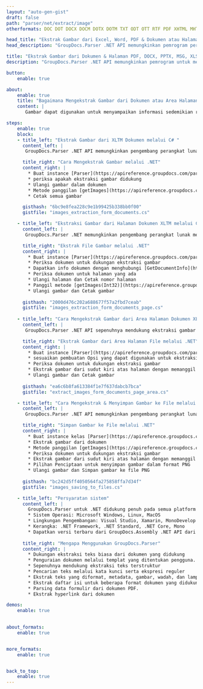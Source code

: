 ```yaml
---
layout: "auto-gen-gist"
draft: false
path: "parser/net/extract/image"
otherformats: DOC DOT DOCX DOCM DOTX DOTM TXT ODT OTT RTF PDF XHTML MHTML MD XML EPUB FB2 CHM XLS XLT XLSX XLSB XLTX XLTM ODS CSV OTS XLA XLAM PPT PPTX  PPS POT PPSX PPTM POTX PPSM ODP OTP PST OST EML EMLX MSG ONE 

head_title: "Ekstrak Gambar dari Excel, Word, PDF & Dokumen atau Halaman Lainnya melalui .NET "
head_description: "GroupDocs.Parser .NET API memungkinkan pemrogram perangkat lunak untuk mengekstrak gambar dari berbagai dokumen seperti MS Excel, Word, PowerPoint, PDF & lainnya di dalam Aplikasi .NET mereka."

title: "Ekstrak Gambar dari Dokumen & Halaman PDF, DOCX, PPTX, MSG, XLSX melalui C#.NET API"
description: "GroupDocs.Parser .NET API memungkinkan pemrogram untuk mengekstrak gambar dari dokumen PDF, DOC, DOCX, PPT, PPTX, EML, MSG, XLS, XLSX, CSV, ODT, RTF & EPUB atau Halaman dokumen."

button:
    enable: true

about:
    enable: true
    title: "Bagaimana Mengekstrak Gambar dari Dokumen atau Area Halaman melalui .NET?"
    content: |
       Gambar dapat digunakan untuk menyampaikan informasi sedemikian rupa sehingga tidak dapat diungkapkan dengan kata-kata. Gambar membantu kami menarik perhatian pengguna dan menjelaskan konsep sulit dengan mudah. Terkadang saat membaca dokumen, jurnal atau menikmati presentasi kita sering menemukan beberapa gambar yang menarik dan ingin mendownloadnya. GroupDocs.Parser untuk .NET adalah API canggih yang membantu pengguna mengembangkan aplikasi yang berguna untuk mengekstrak gambar dari berbagai jenis dokumen dan menyimpannya dalam format PNG, JPEG, WebP, GIF, BMP, dan format lainnya. API telah menyertakan dukungan untuk teks serta ekstraksi gambar dari beberapa format file yang paling umum digunakan, seperti PDF, Email, Ebooks, format Microsoft Office: Word (DOC, DOCX), PowerPoint (PPT, PPTX), Excel (XLS , XLSX), format LibreOffice, dan banyak lagi. API ini juga mendukung penuh penguraian dokumen, mengekstrak teks biasa dan terstruktur, pencarian teks dengan kata kunci, mengekstrak metadata atau gambar, wadah serta lampiran dan banyak lagi. 

steps:
    enable: true
    block:
    - title_left: "Ekstrak Gambar dari XLTM Dokumen melalui C# "
      content_left: |
       GroupDocs.Parser .NET API memungkinkan pengembang perangkat lunak mengekstrak gambar dari dokumen XLTM. Contoh kode C# .NET berikut menunjukkan cara mengekstrak gambar di dalam dokumen XLTM. 

      title_right: "Cara Mengekstrak Gambar melalui .NET"
      content_right: |
        * Buat instance [Parser](https://apireference.groupdocs.com/parser/net/groupdocs.parser/parser) 
        * periksa apakah ekstraksi gambar didukung 
        * Ulangi gambar dalam dokumen
        * Metode panggilan [getImages](https://apireference.groupdocs.com/parser/net/groupdocs.parser/parser/methods/getimages) mengekstrak semua gambar dari seluruh dokumen.
        * Cetak semua gambar

      gisthash: "6bc9e8fea228c9e1b99425b338bb0f00"
      gistfile: "images_extraction_form_documents.cs"

    - title_left: "Ekstraksi Gambar dari Halaman Dokumen XLTM melalui C#"
      content_left: |
       GroupDocs.Parser .NET memungkinkan pengembang perangkat lunak mengekstrak gambar dari halaman dokumen XLTM. Kode C# .NET di bawah ini menunjukkan bagaimana ekstraksi gambar dapat dilakukan di dalam dokumen XLTM. 

      title_right: "Ekstrak File Gambar melalui .NET"
      content_right: |
        * Buat instance [Parser](https://apireference.groupdocs.com/parser/net/groupdocs.parser/parser)  
        * Periksa dokumen untuk dukungan ekstraksi gambar
        * Dapatkan info dokumen dengan menghubungi [GetDocumentInfo](https://apireference.groupdocs.com/parser/net/groupdocs.parser/parser/methods/getdocumentinfo) 
        * Periksa dokumen untuk halaman yang ada
        * Ulangi halaman dan Cetak nomor halaman
        * Panggil metode [getImages(Int32)](https://apireference.groupdocs.com/parser/net/groupdocs.parser.parser/getimages/methods/2) mengekstrak semua gambar dari seluruh dokumen.
        * Ulangi gambar dan Cetak gambar
     
      gisthash: "2000d476c202a688677f57a2fbd7ceab"
      gistfile: "images_extraction_form_documents_page.cs"
      
    - title_left: "Cara Mengekstrak Gambar dari Area Halaman Dokumen XLTM"
      content_left: |
       GroupDocs.Parser .NET API sepenuhnya mendukung ekstraksi gambar dari dokumen XLTM menggunakan beberapa baris kode .NET. Contoh kode .NET berikut menunjukkan cara melakukan ekstraksi gambar dari area halaman dokumen XLTM.

      title_right: "Ekstrak Gambar dari Area Halaman File melalui .NET"
      content_right: |
        * Buat instance [Parser](https://apireference.groupdocs.com/parser/net/groupdocs.parser/parser)   
        * sesuaikan pembuatan Opsi yang dapat digunakan untuk ekstraksi gambar
        * Periksa dokumen untuk dukungan ekstraksi gambar
        * Ekstrak gambar dari sudut kiri atas halaman dengan memanggil metode [getImages(options)](https://apireference.groupdocs.com/parser/net/groupdocs.parser.parser/getimages/methods/3) menggunakan kustomisasi Pilihan.
        * Ulangi gambar dan Cetak gambar
     
      gisthash: "ea6c6b8fa613384f1e7f637dabcb7bca"
      gistfile: "extract_images_form_documents_page_area.cs"

    - title_left: "Cara Mengekstrak & Menyimpan Gambar ke File melalui C# .NET"
      content_left: |
       GroupDocs.Parser .NET API memungkinkan pengembang perangkat lunak mengekstrak gambar dari dokumen dan menyimpannya ke dalam file hanya dengan beberapa baris kode .NET. Contoh berikut menunjukkan cara melakukan ekstraksi gambar dari dokumen XLTM dan menyimpan konten gambar ke file. 

      title_right: "Simpan Gambar ke File melalui .NET"
      content_right: |
        * Buat instance kelas [Parser](https://apireference.groupdocs.com/parser/net/groupdocs.parser/parser)
        * Ekstrak gambar dari dokumen
        * Metode panggilan [getImages](https://apireference.groupdocs.com/parser/net/groupdocs.parser/parser/methods/getimages) mengekstrak semua gambar dari seluruh dokumen.
        * Periksa dokumen untuk dukungan ekstraksi gambar
        * Ekstrak gambar dari sudut kiri atas halaman dengan memanggil metode [getImages(options)](https://apireference.groupdocs.com/parser/net/groupdocs.parser.parser/getimages/methods/3) menggunakan kustomisasi Pilihan.
        * Pilihan Penciptaan untuk menyimpan gambar dalam format PNG
        * Ulangi gambar dan Simpan gambar ke file PNG
     
      gisthash: "bc242d5ff4050564fa275858ffa7d34f"
      gistfile: "images_saving_to_files.cs"

    - title_left: "Persyaratan sistem"
      content_left: |
        GroupDocs.Parser untuk .NET didukung penuh pada semua platform utama dan sistem operasi. Untuk panduan persyaratan sistem lengkap, silakan kunjungi [persyaratan sistem](hhttps://docs.groupdocs.com/parser/net/system-requirements/) Sebelum menjalankan kode di bawah, pastikan Anda telah menginstal prasyarat berikut di sistem:
        * Sistem Operasi: Microsoft Windows, Linux, MacOS
        * Lingkungan Pengembangan: Visual Studio, Xamarin, MonoDevelop dll
        * Kerangka: .NET Framework, .NET Standard, .NET Core, Mono
        * Dapatkan versi terbaru dari GroupDocs.Assembly .NET API dari [NuGet](https://www.nuget.org/packages/GroupDocs.parser/)
        
      title_right: "Mengapa Menggunakan GroupDocs.Parser"
      content_right: |
        * Dukungan ekstraksi teks biasa dari dokumen yang didukung
        * Penguraian dokumen melalui templat yang ditentukan pengguna.
        * Sepenuhnya mendukung ekstraksi teks terstruktur
        * Pencarian teks melalui kata kunci serta ekspresi reguler
        * Ekstrak teks yang diformat, metadata, gambar, wadah, dan lampiran.
        * Ekstrak daftar isi untuk beberapa format dokumen yang didukung.
        * Parsing data formulir dari dokumen PDF.
        * Ekstrak hyperlink dari dokumen

demos:
    enable: true
        

about_formats:
    enable: true


more_formats:
    enable: true


back_to_top:
    enable: true
---
```

